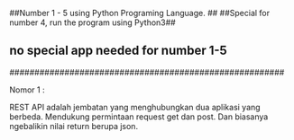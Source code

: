 ##Number 1 - 5 using Python Programing Language.     ##
##Special for number 4, run the program using Python3##
##													 ##
## no special app needed for number 1-5              ##
#######################################################

Nomor 1 :

REST API adalah jembatan yang menghubungkan dua aplikasi yang berbeda. Mendukung permintaan request get dan post. Dan biasanya ngebalikin nilai return berupa json.